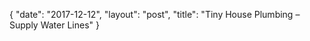 {
   "date": "2017-12-12",
   "layout": "post",
   "title": "Tiny House Plumbing – Supply Water Lines"
}

